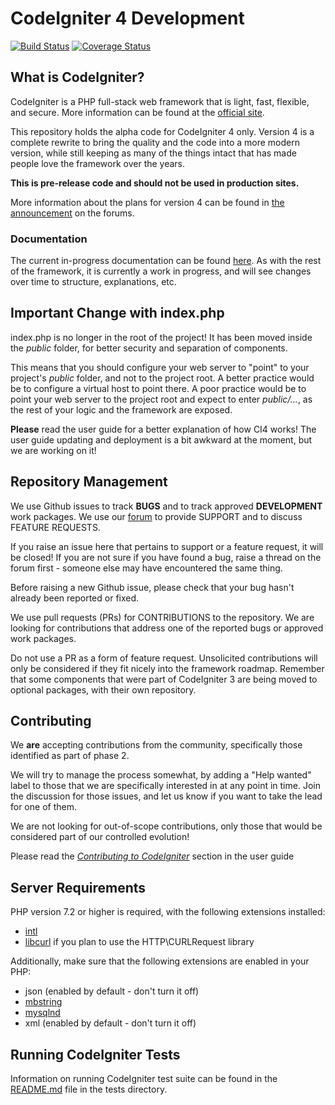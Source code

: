 # CodeIgniter 4 Development

[![Build Status](https://travis-ci.org/codeigniter4/CodeIgniter4.svg?branch=develop)](https://travis-ci.org/codeigniter4/CodeIgniter4)
[![Coverage Status](https://coveralls.io/repos/github/codeigniter4/CodeIgniter4/badge.svg?branch=develop)](https://coveralls.io/github/codeigniter4/CodeIgniter4?branch=develop)
<br>

## What is CodeIgniter?
CodeIgniter is a PHP full-stack web framework that is light, fast, flexible, and secure. 
More information can be found at the [official site](http://codeigniter.com).

This repository holds the alpha code for CodeIgniter 4 only. 
Version 4 is a complete rewrite to bring the quality and the code into a more modern version, 
while still keeping as many of the things intact that has made people love the framework over the years. 

**This is pre-release code and should not be used in production sites.**

More information about the plans for version 4 can be found in [the announcement](http://forum.codeigniter.com/thread-62615.html) on the forums.

### Documentation

The current in-progress documentation can be found [here](https://codeigniter4.github.io/CodeIgniter4/). 
As with the rest of the framework, it is currently a work in progress, and will see changes over time to structure, explanations, etc.


## Important Change with index.php

index.php is no longer in the root of the project! It has been moved inside the *public* folder,
for better security and separation of components.

This means that you should configure your web server to "point" to your project's *public* folder, and
not to the project root. A better practice would be to configure a virtual host to point there. A poor practice would be to point your web server to the project root and expect to enter *public/...*, as the rest of your logic and the
framework are exposed.

**Please** read the user guide for a better explanation of how CI4 works!
The user guide updating and deployment is a bit awkward at the moment, but we are working on it!

## Repository Management
We use Github issues to track **BUGS** and to track approved **DEVELOPMENT** work packages.
We use our [forum](http://forum.codeigniter.com) to provide SUPPORT and to discuss
FEATURE REQUESTS.

If you raise an issue here that pertains to support or a feature request, it will
be closed! If you are not sure if you have found a bug, raise a thread on the forum first -
someone else may have encountered the same thing.

Before raising a new Github issue, please check that your bug hasn't already
been reported or fixed. 

We use pull requests (PRs) for CONTRIBUTIONS to the repository.
We are looking for contributions that address one of the reported bugs or
approved work packages.

Do not use a PR as a form of feature request.
Unsolicited contributions will only be considered if they fit nicely
into the framework roadmap.
Remember that some components that were part of CodeIgniter 3 are being moved
to optional packages, with their own repository.

## Contributing
We **are** accepting contributions from the community, specifically those identified as part of phase 2.

We will try to manage the process somewhat, by adding a "Help wanted" label to those that we are 
specifically interested in at any point in time. Join the discussion for those issues, and let us know 
if you want to take the lead for one of them.

We are not looking for out-of-scope contributions, only those that would be considered part of our controlled evolution!

Please read the [*Contributing to CodeIgniter*](https://github.com/codeigniter4/CodeIgniter4/blob/develop/contributing.md) section in the user guide

## Server Requirements
PHP version 7.2 or higher is required, with the following extensions installed: 

- [intl](http://php.net/manual/en/intl.requirements.php)
- [libcurl](http://php.net/manual/en/curl.requirements.php) if you plan to use the HTTP\CURLRequest library

Additionally, make sure that the following extensions are enabled in your PHP:

- json (enabled by default - don't turn it off)
- [mbstring](http://php.net/manual/en/mbstring.installation.php)
- [mysqlnd](http://php.net/manual/en/mysqlnd.install.php)
- xml (enabled by default - don't turn it off)

## Running CodeIgniter Tests
Information on running CodeIgniter test suite can be found in the [README.md](tests/README.md) file in the tests directory.
